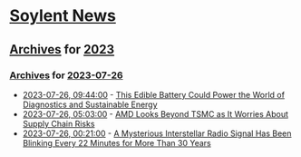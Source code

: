 # [Soylent News](../../../README.md)

## [Archives](../../index.md) for [2023](../index.md)

### [Archives](../../index.md) for [2023-07-26](index.md)

* [2023-07-26, 09:44:00](https://soylentnews.org/article.pl?sid=23/07/25/2245215&from=rss) - [This Edible Battery Could Power the World of Diagnostics and Sustainable Energy](https://soylentnews.org/article.pl?sid=23/07/25/2245215&from=rss)
* [2023-07-26, 05:03:00](https://soylentnews.org/article.pl?sid=23/07/25/0413216&from=rss) - [AMD Looks Beyond TSMC as It Worries About Supply Chain Risks](https://soylentnews.org/article.pl?sid=23/07/25/0413216&from=rss)
* [2023-07-26, 00:21:00](https://soylentnews.org/article.pl?sid=23/07/25/0336213&from=rss) - [A Mysterious Interstellar Radio Signal Has Been Blinking Every 22 Minutes for More Than 30 Years](https://soylentnews.org/article.pl?sid=23/07/25/0336213&from=rss)
